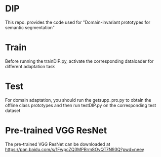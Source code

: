 # DIP
This repo. provides the code used for "Domain-invariant prototypes for semantic segmentation"

# Train
Before running the trainDIP.py, activate the corresponding dataloader for different adaptation task

# Test
For domain adaptation, you should run the getsupp_pro.py to obtain the offline class prototypes and then run testDIP.py on the corresponding test dataset

# Pre-trained VGG ResNet
The pre-trained VGG ResNet can be downloaded at 
https://pan.baidu.com/s/1FwpcZQ3MPBrm8OvQT7N93Q?pwd=neey 

